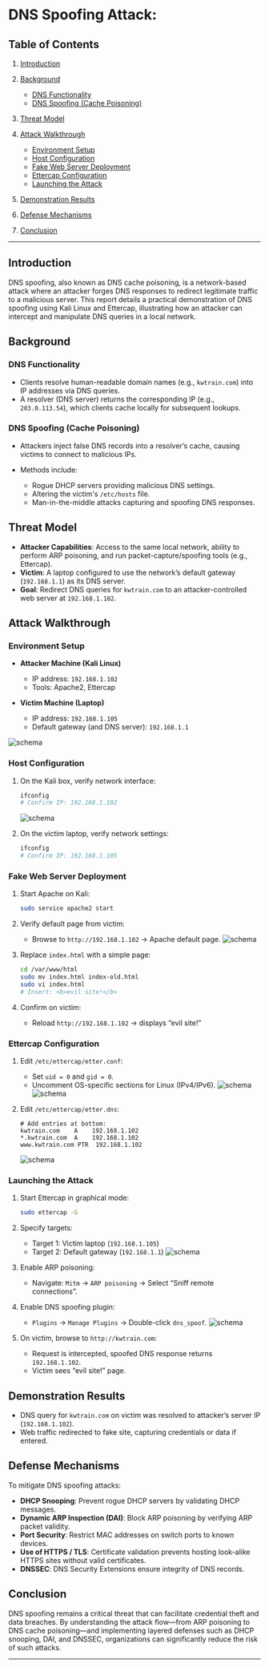 
# DNS Spoofing Attack:

## Table of Contents

1. [Introduction](#introduction)
2. [Background](#background)

   * [DNS Functionality](#dns-functionality)
   * [DNS Spoofing (Cache Poisoning)](#dns-spoofing-cache-poisoning)
3. [Threat Model](#threat-model)
4. [Attack Walkthrough](#attack-walkthrough)

   * [Environment Setup](#environment-setup)
   * [Host Configuration](#host-configuration)
   * [Fake Web Server Deployment](#fake-web-server-deployment)
   * [Ettercap Configuration](#ettercap-configuration)
   * [Launching the Attack](#launching-the-attack)
5. [Demonstration Results](#demonstration-results)
6. [Defense Mechanisms](#defense-mechanisms)
7. [Conclusion](#conclusion)

---

## Introduction

DNS spoofing, also known as DNS cache poisoning, is a network-based attack where an attacker forges DNS responses to redirect legitimate traffic to a malicious server. This report details a practical demonstration of DNS spoofing using Kali Linux and Ettercap, illustrating how an attacker can intercept and manipulate DNS queries in a local network.

## Background

### DNS Functionality

* Clients resolve human-readable domain names (e.g., `kwtrain.com`) into IP addresses via DNS queries.
* A resolver (DNS server) returns the corresponding IP (e.g., `203.0.113.54`), which clients cache locally for subsequent lookups.

### DNS Spoofing (Cache Poisoning)

* Attackers inject false DNS records into a resolver’s cache, causing victims to connect to malicious IPs.
* Methods include:

  * Rogue DHCP servers providing malicious DNS settings.
  * Altering the victim's `/etc/hosts` file.
  * Man-in-the-middle attacks capturing and spoofing DNS responses.

## Threat Model

* **Attacker Capabilities**: Access to the same local network, ability to perform ARP poisoning, and run packet-capture/spoofing tools (e.g., Ettercap).
* **Victim**: A laptop configured to use the network’s default gateway (`192.168.1.1`) as its DNS server.
* **Goal**: Redirect DNS queries for `kwtrain.com` to an attacker-controlled web server at `192.168.1.102`.

## Attack Walkthrough

### Environment Setup

* **Attacker Machine (Kali Linux)**

  * IP address: `192.168.1.102`
  * Tools: Apache2, Ettercap

* **Victim Machine (Laptop)**

  * IP address: `192.168.1.105`
  * Default gateway (and DNS server): `192.168.1.1`

![schema](../blob/dns/Screenshot%202025-06-06%20153518.png)

### Host Configuration

1. On the Kali box, verify network interface:

   ```bash
   ifconfig
   # Confirm IP: 192.168.1.102
   ```
   ![schema](../blob/dns/Screenshot%202025-06-06%20153555.png)
2. On the victim laptop, verify network settings:

   ```bash
   ifconfig
   # Confirm IP: 192.168.1.105
   ```


### Fake Web Server Deployment

1. Start Apache on Kali:

   ```bash
   sudo service apache2 start
   ```
2. Verify default page from victim:

   * Browse to `http://192.168.1.102` → Apache default page.
   ![schema](../blob/dns/Screenshot%202025-06-06%20153432.png)
3. Replace `index.html` with a simple page:

   ```bash
   cd /var/www/html
   sudo mv index.html index-old.html
   sudo vi index.html
   # Insert: <b>evil site!</b>
   ```
4. Confirm on victim:

   * Reload `http://192.168.1.102` → displays “evil site!”

### Ettercap Configuration

1. Edit `/etc/ettercap/etter.conf`:

   * Set `uid = 0` and `gid = 0`.
   * Uncomment OS-specific sections for Linux (IPv4/IPv6).
   ![schema](../blob/dns/Screenshot%202025-06-06%20154532.png)
   ![schema](../blob/dns/Screenshot%202025-06-06%20154602.png)

2. Edit `/etc/ettercap/etter.dns`:

   ```text
   # Add entries at bottom:
   kwtrain.com    A    192.168.1.102
   *.kwtrain.com  A    192.168.1.102
   www.kwtrain.com PTR  192.168.1.102
   ```
   ![schema](../blob/dns/Screenshot%202025-06-06%20154629.png)

### Launching the Attack

1. Start Ettercap in graphical mode:

   ```bash
   sudo ettercap -G
   ```
2. Specify targets:

   * Target 1: Victim laptop (`192.168.1.105`)
   * Target 2: Default gateway (`192.168.1.1`)
   ![schema](../blob/dns/Screenshot%202025-06-06%20154444.png)
3. Enable ARP poisoning:

   * Navigate: `Mitm` → `ARP poisoning` → Select “Sniff remote connections”.
4. Enable DNS spoofing plugin:

   * `Plugins` → `Manage Plugins` → Double-click `dns_spoof`.
   ![schema](../blob/dns/Screenshot%202025-06-06%20154413.png)
5. On victim, browse to `http://kwtrain.com`:

   * Request is intercepted, spoofed DNS response returns `192.168.1.102`.
   * Victim sees “evil site!” page.

## Demonstration Results

* DNS query for `kwtrain.com` on victim was resolved to attacker’s server IP (`192.168.1.102`).
* Web traffic redirected to fake site, capturing credentials or data if entered.

## Defense Mechanisms

To mitigate DNS spoofing attacks:

* **DHCP Snooping**: Prevent rogue DHCP servers by validating DHCP messages.
* **Dynamic ARP Inspection (DAI)**: Block ARP poisoning by verifying ARP packet validity.
* **Port Security**: Restrict MAC addresses on switch ports to known devices.
* **Use of HTTPS / TLS**: Certificate validation prevents hosting look-alike HTTPS sites without valid certificates.
* **DNSSEC**: DNS Security Extensions ensure integrity of DNS records.

## Conclusion

DNS spoofing remains a critical threat that can facilitate credential theft and data breaches. By understanding the attack flow—from ARP poisoning to DNS cache poisoning—and implementing layered defenses such as DHCP snooping, DAI, and DNSSEC, organizations can significantly reduce the risk of such attacks.

---